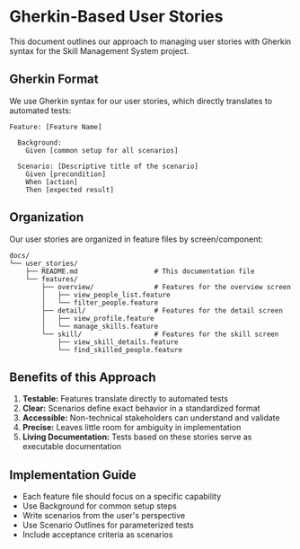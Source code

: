 # Gherkin-Based User Stories

This document outlines our approach to managing user stories with Gherkin syntax for the Skill Management System project.

## Gherkin Format

We use Gherkin syntax for our user stories, which directly translates to automated tests:

```gherkin
Feature: [Feature Name]

  Background:
    Given [common setup for all scenarios]
    
  Scenario: [Descriptive title of the scenario]
    Given [precondition]
    When [action]
    Then [expected result]
```

## Organization

Our user stories are organized in feature files by screen/component:

```
docs/
└── user_stories/
    ├── README.md                   # This documentation file
    └── features/
        ├── overview/               # Features for the overview screen
        │   ├── view_people_list.feature
        │   └── filter_people.feature
        ├── detail/                 # Features for the detail screen
        │   ├── view_profile.feature
        │   └── manage_skills.feature
        └── skill/                  # Features for the skill screen
            ├── view_skill_details.feature
            └── find_skilled_people.feature
```

## Benefits of this Approach

1. **Testable:** Features translate directly to automated tests
2. **Clear:** Scenarios define exact behavior in a standardized format
3. **Accessible:** Non-technical stakeholders can understand and validate
4. **Precise:** Leaves little room for ambiguity in implementation
5. **Living Documentation:** Tests based on these stories serve as executable documentation

## Implementation Guide

- Each feature file should focus on a specific capability
- Use Background for common setup steps
- Write scenarios from the user's perspective
- Use Scenario Outlines for parameterized tests
- Include acceptance criteria as scenarios
